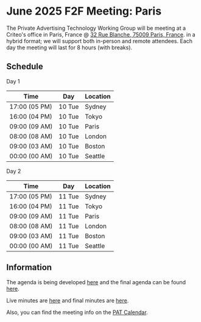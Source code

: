 # June 2025 F2F Meeting: Paris

The Private Advertising Technology Working Group will be meeting at a Criteo's office in Paris, France
@ [32 Rue Blanche, 75009 Paris, France](https://www.google.com/maps/place/Criteo/@48.8789908,2.3290313,17z/data=!3m2!4b1!5s0x47e66e4900b312a7:0xe451e104240fee06!4m6!3m5!1s0x47e66e04d509ec8f:0xbf35e94464e752f7!8m2!3d48.8789873!4d2.3316116!16s%2Fg%2F1tk6v6sn?entry=ttu&g_ep=EgoyMDI1MDUyOC4wIKXMDSoASAFQAw%3D%3D). in a hybrid format; we will support both in-person
and remote attendees. Each day the meeting will last for 8 hours (with breaks).

## Schedule

Day 1

| Time          | Day    | Location      |
| ------------- | ------ | ------------- |
| 17:00 (05 PM) | 10 Tue | Sydney        |
| 16:00 (04 PM) | 10 Tue | Tokyo         |
| 09:00 (09 AM) | 10 Tue | Paris         |
| 08:00 (08 AM) | 10 Tue | London        |
| 09:00 (03 AM) | 10 Tue | Boston        |
| 00:00 (00 AM) | 10 Tue | Seattle       |

Day 2

| Time          | Day    | Location      |
| ------------- | ------ | ------------- |
| 17:00 (05 PM) | 11 Tue | Sydney        |
| 16:00 (04 PM) | 11 Tue | Tokyo         |
| 09:00 (09 AM) | 11 Tue | Paris         |
| 08:00 (08 AM) | 11 Tue | London        |
| 09:00 (03 AM) | 11 Tue | Boston        |
| 00:00 (00 AM) | 11 Tue | Seattle       |

## Information

The agenda is being developed [here](https://github.com/w3c/patwg/issues/45) and the final agenda can be found [here](https://github.com/w3c/patwg/blob/main/meetings/2025/06-paris/06-paris-agenda.md).

Live minutes are [here](https://docs.google.com/document/d/1jBXYrkPE3TzTTROfrUjGcvAHlw0Agu0NPC6ituXnfkQ/edit?usp=sharing) and final minutes are [here](https://github.com/w3c/patwg/blob/main/meetings/2025/06-paris/06-paris-minutes.md).

Also, you can find the meeting info on the [PAT Calendar](https://www.w3.org/groups/wg/pat/calendar/).
